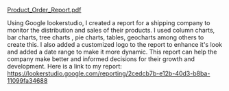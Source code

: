 [Product_Order_Report.pdf](https://github.com/user-attachments/files/18944097/Product_Order_Report.pdf)

Using Google lookerstudio, I created a report for a shipping company to monitor the distribution and sales of their products. I used column charts, bar charts, tree charts , pie charts, tables, geocharts among others to create this. I also added a customized logo to the report to enhance it's look and added a date range to make it more dynamic. This report can help the company make better and informed decisions for their growth and development.
Here is a link to my report:
https://lookerstudio.google.com/reporting/2cedcb7b-e12b-40d3-b8ba-11099fa34688
